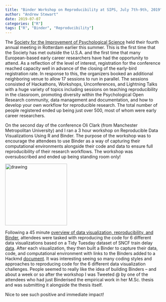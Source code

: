 ```yaml
---
title: "Binder Workshop on Reproducibility at SIPS, July 7th-9th, 2019"
author: "Andrew Stewart"
date: 2019-07-07
categories: ["R"]
tags: ["R", "Binder", "Reproducibility"]
---
```

The [Society for the Improvement of Psychological Science](https://www.improvingpsych.org/SIPS2019) held their fourth annual meeting in Rotterdam earlier this summer.  This is the first time that the Society has met outside the U.S.A. and the first time that many European-based early career researchers have had the opportunity to attend.  As a reflection of the level of interest, registration for the conference reached capacity well in advance of the closing of the early-bird registration rate.  In response to this, the organizers booked an additional neighboring venue to allow 17 sessions to run in parallel.  The sessions consisted of Hackathons, Workshops, Unconferences, and Lightning Talks with a huge variety of topics including sessions on teaching reproducibility in the classroom, promoting diversity within the Psychological Open Research community, data management and documentation, and how to develop your own workflow for reproducible research.  The total number of people registered ended up being just over 500, most of whom were early career researchers.  

On the second day of the conference Oli Clark (from Manchester Metropolitan University) and I ran a 3 hour workshop on Reproducible Data Visualizations Using R and Binder.  The purpose of the workshop was to encourage the attendees to use Binder as a way of capturing their computational environments alongside their code and data to ensure full reproducibility of their research workflows.  The workshop was oversubscribed and ended up being standing room only!  
 
<img src="https://ajstewartlang.github.io/images/andrew_sips.jpeg" alt="drawing" width="200"/>

Following a 45 minute [overview of data visualization, reproducibility, and Binder](https://ajstewartlang.github.io/SIPS_2019/SIPS_presentation.html), attendees were tasked with reproducing the code for 6 different data visualizations based on a Tidy Tuesday dataset of SNCF train delay [data](https://github.com/rfordatascience/tidytuesday/tree/master/data/2019/2019-02-26).  After each visualization, they then built a Binder to capture their data, code, and computational environment with links to the Binders added to a Hackmd [document](https://hackmd.io/@ajstewartlang/B1SHSZByS).  It was interesting seeing so many coding styles and approaches to reproducing code for the 6 different data visualization challenges.  People seemed to really like the idea of building Binders – and about a week or so after the workshop I was Tweeted @ by one of the attendees who had just Binderised the empirical work in her M.Sc. thesis and was submitting it alongside the thesis itself.  

Nice to see such positive and immediate impact!
